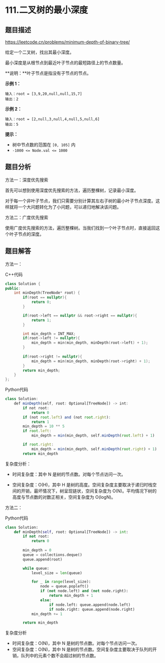 # 111.二叉树的最小深度

## 题目描述 

https://leetcode.cn/problems/minimum-depth-of-binary-tree/

给定一个二叉树，找出其最小深度。

最小深度是从根节点到最近叶子节点的最短路径上的节点数量。

**说明：**叶子节点是指没有子节点的节点。

**示例 1：**

```
输入：root = [3,9,20,null,null,15,7]
输出：2
```

**示例 2：**

```
输入：root = [2,null,3,null,4,null,5,null,6]
输出：5
```

**提示：**

- 树中节点数的范围在 `[0, 105]` 内
- `-1000 <= Node.val <= 1000`



## 题目分析

方法一：深度优先搜索

首先可以想到使用深度优先搜索的方法，遍历整棵树，记录最小深度。

对于每一个非叶子节点，我们只需要分别计算其左右子树的最小叶子节点深度。这样就将一个大问题转化为了小问题，可以递归地解决该问题。

方法二：广度优先搜索

使用广度优先搜索的方法，遍历整棵树。当我们找到一个叶子节点时，直接返回这个叶子节点的深度。

## 题目解答

方法一：

C++代码

```c++
class Solution {
public:
    int minDepth(TreeNode* root) {
        if(root == nullptr){
            return 0;
        }

        if(root->left == nullptr && root->right == nullptr){
            return 1;
        }

        int min_depth = INT_MAX;
        if(root->left != nullptr){
            min_depth = min(min_depth, minDepth(root->left) + 1);
        }
        
        if(root->right != nullptr){
            min_depth = min(min_depth, minDepth(root->right) + 1);
        }
        return min_depth;
    }
};
```

Python代码

```typescript
class Solution:
    def minDepth(self, root: Optional[TreeNode]) -> int:
        if not root:
            return 0
        if (not root.left) and (not root.right):
            return 1
        min_depth = 10 ** 5
        if root.left:
            min_depth = min(min_depth, self.minDepth(root.left) + 1)

        if root.right:
            min_depth = min(min_depth, self.minDepth(root.right) + 1)
        return min_depth
```

复杂度分析：

* 时间复杂度：其中 N 是树的节点数。对每个节点访问一次。

* 空间复杂度：O(H)，其中 H 是树的高度。空间复杂度主要取决于递归时栈空间的开销，最坏情况下，树呈现链状，空间复杂度为 O(N)。平均情况下树的高度与节点数的对数正相关，空间复杂度为 O(log⁡N)。

方法二：

Python代码

```python
class Solution:
    def minDepth(self, root: Optional[TreeNode]) -> int:
        if not root:
            return 0
        
        min_depth = 0
        queue = collections.deque()
        queue.append(root)

        while queue:
            level_size = len(queue)

            for _ in range(level_size):
                node = queue.popleft()
                if (not node.left) and (not node.right):
                    return min_depth + 1
                else:
                    if node.left: queue.append(node.left)
                    if node.right: queue.append(node.right)
            min_depth += 1

        return min_depth
```

复杂度分析

* 时间复杂度：O(N)，其中 N 是树的节点数。对每个节点访问一次。
* 空间复杂度：O(N)，其中 N 是树的节点数。空间复杂度主要取决于队列的开销，队列中的元素个数不会超过树的节点数。





